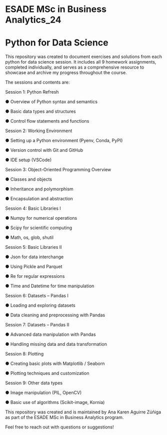 # ESADE MSc in Business Analytics_24
# Python for Data Science



This repository was created to document exercises and solutions from each python for data science session. It includes all 9 homework assignments, completed individually, and serves as a comprehensive resource to showcase and archive my progress throughout the course.



The sessions and contents are:

Session 1: Python Refresh 

● Overview of Python syntax and semantics

● Basic data types and structures

● Control flow statements and functions


Session 2: Working Environment 

● Setting up a Python environment (Pyenv, Conda, PyPI)

● Version control with Git and GitHub

● IDE setup (VSCode)


Session 3: Object-Oriented Programming Overview 

● Classes and objects

● Inheritance and polymorphism

● Encapsulation and abstraction


Session 4: Basic Libraries I 

● Numpy for numerical operations

● Scipy for scientific computing

● Math, os, glob, shutil


Session 5: Basic Libraries II 

● Json for data interchange

● Using Pickle and Parquet

● Re for regular expressions

● Time and Datetime for time manipulation


Session 6: Datasets – Pandas I

● Loading and exploring datasets

● Data cleaning and preprocessing with Pandas


Session 7: Datasets – Pandas II 

● Advanced data manipulation with Pandas

● Handling missing data and data transformation


Session 8: Plotting 

● Creating basic plots with Matplotlib / Seaborn

● Plotting techniques and customization


Session 9: Other data types

● Image manipulation (PIL, OpenCV)

● Basic use of algorithms (Scikit-image, Kornia)





This repository was created and is maintained by Ana Karen Aguirre Zúñiga as part of the ESADE MSc in Business Analytics program.

Feel free to reach out with questions or suggestions!

